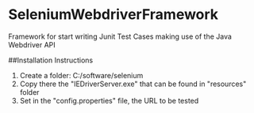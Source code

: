 # SeleniumWebdriverFramework
Framework for start writing Junit Test Cases making use of the Java Webdriver API


##Installation Instructions
1. Create a folder: C:/software/selenium
2. Copy there the "IEDriverServer.exe" that can be found in "resources" folder
3. Set in the "config.properties" file, the URL to be tested